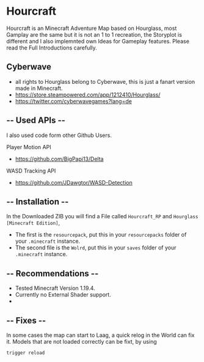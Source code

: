 # Hourcraft
Hourcraft is an Minecraft Adventure Map based on Hourglass, most Gamplay are the same but it is not an 1 to 1 recreation, the Storyplot is different and I also implemnted own Ideas for Gameplay features. Please read the Full Introductions carefully.  
>
## Cyberwave
- all rights to Hourglass belong to Cyberwave, this is just a fanart version made in Minecraft.
- https://store.steampowered.com/app/1212410/Hourglass/
- https://twitter.com/cyberwavegames?lang=de
>
## -- Used APIs --
I also used code form other Github Users.
>
Player Motion API
- https://github.com/BigPapi13/Delta
>
WASD Tracking API
- https://github.com/JDawgtor/WASD-Detection
>
>
## -- Installation --
In the Downloaded ZIB you will find a File called `Hourcraft_RP` and `Hourglass [Minecraft Edition]`,
>
- The first is the `resourcepack`, put this in your `resourcepacks` folder of your `.minecraft` instance.
- The second file is the `Wolrd`, put this in your `saves` folder of your `.minecraft` instance.
>
## -- Recommendations --
- Tested Minecraft Version 1.19.4.
- Currently no External Shader support.
- 


## -- Fixes --
In some cases the map can start to Laag, a quick relog in the World can fix it.
Models that are not loaded correctly can be fixt, by using 
```mcfunction
trigger reload
```

